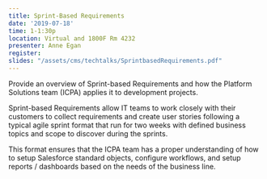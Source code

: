 ```yaml
---
title: Sprint-Based Requirements
date: '2019-07-18'
time: 1-1:30p
location: Virtual and 1800F Rm 4232
presenter: Anne Egan
register:
slides: "/assets/cms/techtalks/SprintbasedRequirements.pdf"
---
```


Provide an overview of Sprint-based Requirements and how the Platform Solutions team (ICPA) applies it to development projects.

Sprint-based Requirements allow IT teams to work closely with their customers to collect requirements and create user stories following a typical agile sprint format that run for two weeks with defined business topics and scope to discover during the sprints.

This format ensures that the ICPA team has a proper understanding of how to setup Salesforce standard objects, configure workflows, and setup reports / dashboards based on the needs of the business line.
